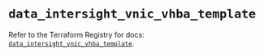 # `data_intersight_vnic_vhba_template`

Refer to the Terraform Registry for docs: [`data_intersight_vnic_vhba_template`](https://registry.terraform.io/providers/ciscodevnet/intersight/1.0.71/docs/data-sources/vnic_vhba_template).
